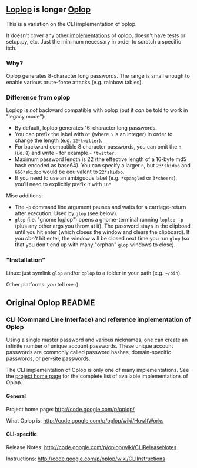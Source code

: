 ## [Loplop](https://duckduckgo.com/?q=!img+loplop) is longer [Oplop](http://code.google.com/p/oplop/)

This is a variation on the CLI implementation of oplop.

It doesn't cover any other [implementations](https://code.google.com/p/oplop/wiki/Implementations) of oplop, doesn't have tests or setup.py, etc. Just the minimum necessary in order to scratch a specific itch.

### Why?

Oplop generates 8-character long passwords. The range is small enough to enable various brute-force attacks (e.g. rainbow tables).

### Difference from oplop

Loplop is *not* backward compatible with oplop (but it *can* be told to work in "legacy mode"):

 * By default, loplop generates 16-character long passwords. 
 * You can prefix the label with `n*` (where `n` is an integer) in order to change the length (e.g. `12*twitter`). 
 * For backward compatible 8 character passwords, you can omit the `n` (i.e. `8`) and write - for example - `*twitter`. 
 * Maximum password length is 22 (the effective length of a 16-byte md5 hash encoded as base64). You can specify a larger `n`, but `23*skidoo` and `666*skidoo` would be equivalent to `22*skidoo`. 
 * If you need to use an ambiguous label (e.g. `*spangled` or `3*cheers`), you'll need to explicitly prefix it with `16*`.

Misc additions:

 * The `-p` command line argument pauses and waits for a carriage-return after execution. Used by `glop` (see below).
 * `glop` (i.e. "gnome loplop") opens a gnome-terminal running `loplop -p` (plus any other args you throw at it).
   The password stays in the clipboad until you hit enter (which closes the window and clears the clipboard).
   If you *don't* hit enter, the window will be closed next time you run `glop` (so that you don't end up
   with many "orphan" `glop` windows to close).

### "Installation"

Linux: just symlink `glop` and/or `oplop` to a folder in your path (e.g. `~/bin`).

Other platforms: *you* tell *me* :)

## Original Oplop README

### CLI (Command Line Interface) and reference implementation of Oplop

Using a single master password and various nicknames, one can create an
infinite number of unique account passwords. These unique account passwords are
commonly called password hashes, domain-specific passwords, or per-site
passwords.

The CLI implementation of Oplop is only one of many implementations. See the
[project home page](http://code.google.com/p/oplop/) for the complete list
of available implementations of Oplop.


#### General

Project home page: http://code.google.com/p/oplop/

What Oplop is: http://code.google.com/p/oplop/wiki/HowItWorks


#### CLI-specific

Release Notes: http://code.google.com/p/oplop/wiki/CLIReleaseNotes

Instructions: http://code.google.com/p/oplop/wiki/CLIInstructions
